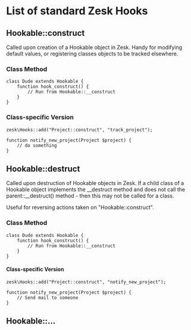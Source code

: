 # List of standard Zesk Hooks

## Hookable::construct

Called upon creation of a Hookable object in Zesk. Handy for modifying default values, or registering classes objects to be tracked elsewhere.

### Class Method 

	class Dude extends Hookable {
		function hook_construct() {
			// Run from Hookable::__construct
		}
	}
	
### Class-specific Version

	zesk\Hooks::add("Project::construct", "track_project");
	
	function notify_new_project(Project $project) {
		// do something
	}

## Hookable::destruct

Called upon destruction of Hookable objects in Zesk. If a child class of a Hookable object implements the __destruct method and does not call the parent::__destruct() method - then this may not be called for a class.

Useful for reversing actions taken on "Hookable::construct".

### Class Method 

	class Dude extends Hookable {
		function hook_construct() {
			// Run from Hookable::__construct
		}
	}
	
#### Class-specific Version

	zesk\Hooks::add("Project::construct", "notify_new_project");
	
	function notify_new_project(Project $project) {
		// Send mail to someone
	}


## Hookable::...

